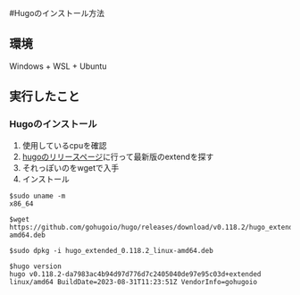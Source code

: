 #Hugoのインストール方法

## 環境
Windows + WSL + Ubuntu

## 実行したこと

### Hugoのインストール

1. 使用しているcpuを確認
1. [hugoのリリースページ](https://github.com/gohugoio/hugo/releases)に行って最新版のextendを探す
1. それっぽいのをwgetで入手
1. インストール

```
$sudo uname -m
x86_64

$wget https://github.com/gohugoio/hugo/releases/download/v0.118.2/hugo_extended_0.118.2_linux-amd64.deb

$sudo dpkg -i hugo_extended_0.118.2_linux-amd64.deb

$hugo version
hugo v0.118.2-da7983ac4b94d97d776d7c2405040de97e95c03d+extended linux/amd64 BuildDate=2023-08-31T11:23:51Z VendorInfo=gohugoio
```

